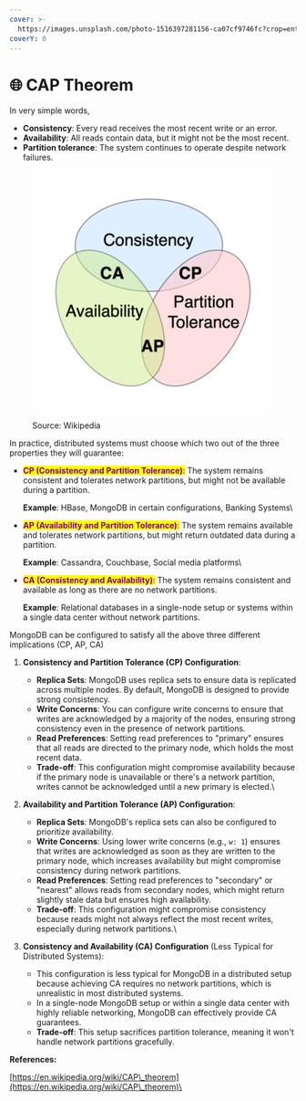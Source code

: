 ```yaml
---
cover: >-
  https://images.unsplash.com/photo-1516397281156-ca07cf9746fc?crop=entropy&cs=srgb&fm=jpg&ixid=M3wxOTcwMjR8MHwxfHNlYXJjaHw1fHxvbmxpbmV8ZW58MHx8fHwxNzIwOTYwNTA2fDA&ixlib=rb-4.0.3&q=85
coverY: 0
---
```


# 🌐 CAP Theorem

In very simple words,&#x20;

* **Consistency**: Every read receives the most recent write or an error.
* **Availability**: All reads contain data, but it might not be the most recent.
* **Partition tolerance**: The system continues to operate despite network failures.

<figure><img src="../../.gitbook/assets/image (2).png" alt=""><figcaption><p>Source: Wikipedia</p></figcaption></figure>

In practice, distributed systems must choose which two out of the three properties they will guarantee:

*   <mark style="color:purple;">**CP (Consistency and Partition Tolerance)**</mark><mark style="color:purple;">:</mark> The system remains consistent and tolerates network partitions, but might not be available during a partition.

    **Example**: HBase, MongoDB in certain configurations, Banking Systems\

*   <mark style="color:purple;">**AP (Availability and Partition Tolerance)**</mark><mark style="color:purple;">:</mark> The system remains available and tolerates network partitions, but might return outdated data during a partition.

    **Example**: Cassandra, Couchbase, Social media platforms\

*   <mark style="color:purple;">**CA (Consistency and Availability)**</mark><mark style="color:purple;">:</mark> The system remains consistent and available as long as there are no network partitions.

    **Example**: Relational databases in a single-node setup or systems within a single data center without network partitions.

MongoDB can be configured to satisfy all the above three different implications (CP, AP, CA)&#x20;

1. **Consistency and Partition Tolerance (CP) Configuration**:
   * **Replica Sets**: MongoDB uses replica sets to ensure data is replicated across multiple nodes. By default, MongoDB is designed to provide strong consistency.
   * **Write Concerns**: You can configure write concerns to ensure that writes are acknowledged by a majority of the nodes, ensuring strong consistency even in the presence of network partitions.
   * **Read Preferences**: Setting read preferences to "primary" ensures that all reads are directed to the primary node, which holds the most recent data.
   * **Trade-off**: This configuration might compromise availability because if the primary node is unavailable or there's a network partition, writes cannot be acknowledged until a new primary is elected.\

2. **Availability and Partition Tolerance (AP) Configuration**:
   * **Replica Sets**: MongoDB's replica sets can also be configured to prioritize availability.
   * **Write Concerns**: Using lower write concerns (e.g., `w: 1`) ensures that writes are acknowledged as soon as they are written to the primary node, which increases availability but might compromise consistency during network partitions.
   * **Read Preferences**: Setting read preferences to "secondary" or "nearest" allows reads from secondary nodes, which might return slightly stale data but ensures high availability.
   * **Trade-off**: This configuration might compromise consistency because reads might not always reflect the most recent writes, especially during network partitions.\

3. **Consistency and Availability (CA) Configuration** (Less Typical for Distributed Systems):
   * This configuration is less typical for MongoDB in a distributed setup because achieving CA requires no network partitions, which is unrealistic in most distributed systems.
   * In a single-node MongoDB setup or within a single data center with highly reliable networking, MongoDB can effectively provide CA guarantees.
   * **Trade-off**: This setup sacrifices partition tolerance, meaning it won't handle network partitions gracefully.



**References:**&#x20;

[https://en.wikipedia.org/wiki/CAP\_theorem](https://en.wikipedia.org/wiki/CAP\_theorem)\
